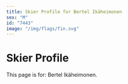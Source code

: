 ```yaml
---
title: Skier Profile for Bertel Ikäheimonen
sex: "M"
id: "7443"
image: "/img/flags/fin.svg" 
---
```


# Skier Profile

This page is for: Bertel Ikäheimonen.
    